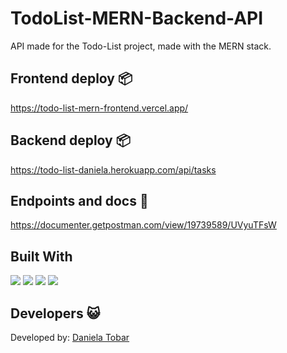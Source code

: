 # TodoList-MERN-Backend-API 
API made for the Todo-List project, made with the MERN stack.

## Frontend deploy 📦 

https://todo-list-mern-frontend.vercel.app/

## Backend deploy 📦

https://todo-list-daniela.herokuapp.com/api/tasks

## Endpoints and docs 🎯

https://documenter.getpostman.com/view/19739589/UVyuTFsW

## Built With 


<img  src="https://img.shields.io/badge/MongoDB-4EA94B?style=for-the-badge&logo=mongodb&logoColor=white"/>

<img  src="https://img.shields.io/badge/Heroku-430098?style=for-the-badge&logo=heroku&logoColor=white"/>

<img  src="https://img.shields.io/badge/Node.js-43853D?style=for-the-badge&logo=node.js&logoColor=white"/>

<img  src="https://img.shields.io/badge/Express.js-404D59?style=for-the-badge"/>



## Developers :smiley_cat:


Developed by:  [Daniela Tobar](https://github.com/DanielaTob)

